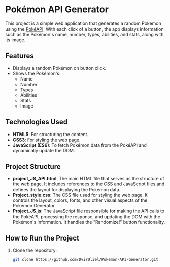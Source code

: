 # Pokémon API Generator

This project is a simple web application that generates a random Pokémon using the [PokéAPI](https://pokeapi.co/). With each click of a button, the app displays information such as the Pokémon's name, number, types, abilities, and stats, along with its image.

## Features
- Displays a random Pokémon on button click.
- Shows the Pokémon's:
  - Name
  - Number
  - Types
  - Abilities
  - Stats
  - Image

## Technologies Used
- **HTML5**: For structuring the content.
- **CSS3**: For styling the web page.
- **JavaScript (ES6)**: To fetch Pokémon data from the PokéAPI and dynamically update the DOM.

## Project Structure
- **project_JS_API.html**: The main HTML file that serves as the structure of the web page. It includes references to the CSS and JavaScript files and defines the layout for displaying the Pokémon data.
- **Project_style.css**: The CSS file used for styling the web page. It controls the layout, colors, fonts, and other visual aspects of the Pokémon Generator.
- **Project_JS.js**: The JavaScript file responsible for making the API calls to the PokéAPI, processing the response, and updating the DOM with the Pokémon's information. It handles the "Randomize!" button functionality.

## How to Run the Project
1. Clone the repository:
   ```bash
   git clone https://github.com/DvirUliel/Pokemon-API-Generator.git
